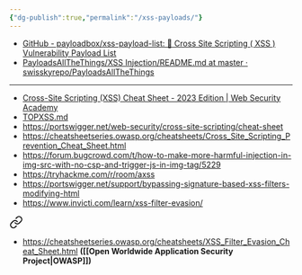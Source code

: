 ```yaml
---
{"dg-publish":true,"permalink":"/xss-payloads/"}
---
```



- [GitHub - payloadbox/xss-payload-list: 🎯 Cross Site Scripting ( XSS ) Vulnerability Payload List](https://github.com/payloadbox/xss-payload-list)
- [PayloadsAllTheThings/XSS Injection/README.md at master · swisskyrepo/PayloadsAllTheThings](https://github.com/swisskyrepo/PayloadsAllTheThings/blob/master/XSS%20Injection/README.md)

---

- [Cross-Site Scripting (XSS) Cheat Sheet - 2023 Edition | Web Security Academy](https://portswigger.net/web-security/cross-site-scripting/cheat-sheet)
- [TOPXSS.md](https://github.com/reddelexc/hackerone-reports/blob/master/tops_by_bug_type/TOPXSS.md)
- https://portswigger.net/web-security/cross-site-scripting/cheat-sheet
- https://cheatsheetseries.owasp.org/cheatsheets/Cross_Site_Scripting_Prevention_Cheat_Sheet.html
- https://forum.bugcrowd.com/t/how-to-make-more-harmful-injection-in-img-src-with-no-csp-and-trigger-js-in-img-tag/5229
- https://tryhackme.com/r/room/axss
- https://portswigger.net/support/bypassing-signature-based-xss-filters-modifying-html
- https://www.invicti.com/learn/xss-filter-evasion/


<div class="transclusion internal-embed is-loaded"><a class="markdown-embed-link" href="/xss-filter-evasion/" aria-label="Open link"><svg xmlns="http://www.w3.org/2000/svg" width="24" height="24" viewBox="0 0 24 24" fill="none" stroke="currentColor" stroke-width="2" stroke-linecap="round" stroke-linejoin="round" class="svg-icon lucide-link"><path d="M10 13a5 5 0 0 0 7.54.54l3-3a5 5 0 0 0-7.07-7.07l-1.72 1.71"></path><path d="M14 11a5 5 0 0 0-7.54-.54l-3 3a5 5 0 0 0 7.07 7.07l1.71-1.71"></path></svg></a><div class="markdown-embed">




- https://cheatsheetseries.owasp.org/cheatsheets/XSS_Filter_Evasion_Cheat_Sheet.html **([[Open Worldwide Application Security Project\|OWASP]])**


</div></div>
